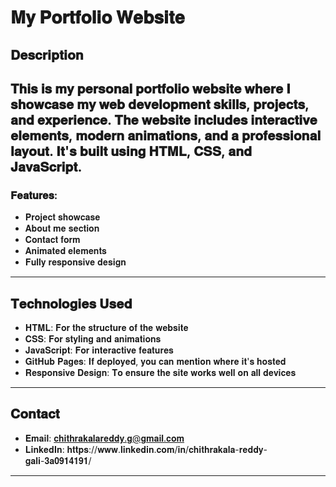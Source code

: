 # 𝐌𝐲 𝐏𝐨𝐫𝐭𝐟𝐨𝐥𝐢𝐨 𝐖𝐞𝐛𝐬𝐢𝐭𝐞

## 𝐃𝐞𝐬𝐜𝐫𝐢𝐩𝐭𝐢𝐨𝐧
𝐓𝐡𝐢𝐬 𝐢𝐬 𝐦𝐲 𝐩𝐞𝐫𝐬𝐨𝐧𝐚𝐥 𝐩𝐨𝐫𝐭𝐟𝐨𝐥𝐢𝐨 𝐰𝐞𝐛𝐬𝐢𝐭𝐞 𝐰𝐡𝐞𝐫𝐞 𝐈 𝐬𝐡𝐨𝐰𝐜𝐚𝐬𝐞 𝐦𝐲 𝐰𝐞𝐛 𝐝𝐞𝐯𝐞𝐥𝐨𝐩𝐦𝐞𝐧𝐭 𝐬𝐤𝐢𝐥𝐥𝐬, 𝐩𝐫𝐨𝐣𝐞𝐜𝐭𝐬, 𝐚𝐧𝐝 𝐞𝐱𝐩𝐞𝐫𝐢𝐞𝐧𝐜𝐞. 
𝐓𝐡𝐞 𝐰𝐞𝐛𝐬𝐢𝐭𝐞 𝐢𝐧𝐜𝐥𝐮𝐝𝐞𝐬 𝐢𝐧𝐭𝐞𝐫𝐚𝐜𝐭𝐢𝐯𝐞 𝐞𝐥𝐞𝐦𝐞𝐧𝐭𝐬, 𝐦𝐨𝐝𝐞𝐫𝐧 𝐚𝐧𝐢𝐦𝐚𝐭𝐢𝐨𝐧𝐬, 𝐚𝐧𝐝 𝐚 𝐩𝐫𝐨𝐟𝐞𝐬𝐬𝐢𝐨𝐧𝐚𝐥 𝐥𝐚𝐲𝐨𝐮𝐭. 𝐈𝐭'𝐬 𝐛𝐮𝐢𝐥𝐭 𝐮𝐬𝐢𝐧𝐠 𝐇𝐓𝐌𝐋, 𝐂𝐒𝐒, 𝐚𝐧𝐝 𝐉𝐚𝐯𝐚𝐒𝐜𝐫𝐢𝐩𝐭.
------------------------------------------------------------------------------------------------------------------------------
### 𝐅𝐞𝐚𝐭𝐮𝐫𝐞𝐬:
- 𝐏𝐫𝐨𝐣𝐞𝐜𝐭 𝐬𝐡𝐨𝐰𝐜𝐚𝐬𝐞
- 𝐀𝐛𝐨𝐮𝐭 𝐦𝐞 𝐬𝐞𝐜𝐭𝐢𝐨𝐧
- 𝐂𝐨𝐧𝐭𝐚𝐜𝐭 𝐟𝐨𝐫𝐦 
- 𝐀𝐧𝐢𝐦𝐚𝐭𝐞𝐝 𝐞𝐥𝐞𝐦𝐞𝐧𝐭𝐬
- 𝐅𝐮𝐥𝐥𝐲 𝐫𝐞𝐬𝐩𝐨𝐧𝐬𝐢𝐯𝐞 𝐝𝐞𝐬𝐢𝐠𝐧
-----------------------------------------------------------------------------------------------------------

## 𝐓𝐞𝐜𝐡𝐧𝐨𝐥𝐨𝐠𝐢𝐞𝐬 𝐔𝐬𝐞𝐝

- 𝐇𝐓𝐌𝐋: 𝐅𝐨𝐫 𝐭𝐡𝐞 𝐬𝐭𝐫𝐮𝐜𝐭𝐮𝐫𝐞 𝐨𝐟 𝐭𝐡𝐞 𝐰𝐞𝐛𝐬𝐢𝐭𝐞
- 𝐂𝐒𝐒: 𝐅𝐨𝐫 𝐬𝐭𝐲𝐥𝐢𝐧𝐠 𝐚𝐧𝐝 𝐚𝐧𝐢𝐦𝐚𝐭𝐢𝐨𝐧𝐬
- 𝐉𝐚𝐯𝐚𝐒𝐜𝐫𝐢𝐩𝐭: 𝐅𝐨𝐫 𝐢𝐧𝐭𝐞𝐫𝐚𝐜𝐭𝐢𝐯𝐞 𝐟𝐞𝐚𝐭𝐮𝐫𝐞𝐬
- 𝐆𝐢𝐭𝐇𝐮𝐛 𝐏𝐚𝐠𝐞𝐬: 𝐈𝐟 𝐝𝐞𝐩𝐥𝐨𝐲𝐞𝐝, 𝐲𝐨𝐮 𝐜𝐚𝐧 𝐦𝐞𝐧𝐭𝐢𝐨𝐧 𝐰𝐡𝐞𝐫𝐞 𝐢𝐭'𝐬 𝐡𝐨𝐬𝐭𝐞𝐝
- 𝐑𝐞𝐬𝐩𝐨𝐧𝐬𝐢𝐯𝐞 𝐃𝐞𝐬𝐢𝐠𝐧: 𝐓𝐨 𝐞𝐧𝐬𝐮𝐫𝐞 𝐭𝐡𝐞 𝐬𝐢𝐭𝐞 𝐰𝐨𝐫𝐤𝐬 𝐰𝐞𝐥𝐥 𝐨𝐧 𝐚𝐥𝐥 𝐝𝐞𝐯𝐢𝐜𝐞𝐬

----------------------------------------------------------------------------------------------------------------

## 𝐂𝐨𝐧𝐭𝐚𝐜𝐭

- 𝐄𝐦𝐚𝐢𝐥: 𝐜𝐡𝐢𝐭𝐡𝐫𝐚𝐤𝐚𝐥𝐚𝐫𝐞𝐝𝐝𝐲.𝐠@𝐠𝐦𝐚𝐢𝐥.𝐜𝐨𝐦
- 𝐋𝐢𝐧𝐤𝐞𝐝𝐈𝐧: 𝐡𝐭𝐭𝐩𝐬://𝐰𝐰𝐰.𝐥𝐢𝐧𝐤𝐞𝐝𝐢𝐧.𝐜𝐨𝐦/𝐢𝐧/𝐜𝐡𝐢𝐭𝐡𝐫𝐚𝐤𝐚𝐥𝐚-𝐫𝐞𝐝𝐝𝐲-𝐠𝐚𝐥𝐢-𝟑𝐚𝟎𝟗𝟏𝟒𝟏𝟗𝟏/

---------------------------------------------------------------------------------------------------------------------
